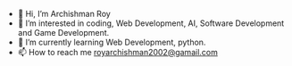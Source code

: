 - 👋 Hi, I’m Archishman Roy
- 👀 I’m interested in coding, Web Development, AI, Software Development and Game Development.
- 🌱 I’m currently learning  Web Development, python.
- 📫 How to reach me royarchishman2002@gamail.com

<!---
Archishman Roy/Roy-Archis is a ✨ special ✨ repository because its `README.md` (this file) appears on your GitHub profile.
You can click the Preview link to take a look at your changes.
--->
